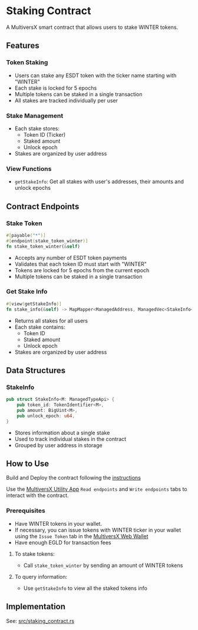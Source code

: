 # Staking Contract

A MultiversX smart contract that allows users to stake WINTER tokens.

## Features

### Token Staking

- Users can stake any ESDT token with the ticker name starting with "WINTER"
- Each stake is locked for 5 epochs
- Multiple tokens can be staked in a single transaction
- All stakes are tracked individually per user

### Stake Management

- Each stake stores:
  - Token ID (Ticker)
  - Staked amount
  - Unlock epoch
- Stakes are organized by user address

### View Functions

- `getStakeInfo`: Get all stakes with user's addresses, their amounts and unlock epochs

## Contract Endpoints

### Stake Token

```rust
#[payable("*")]
#[endpoint(stake_token_winter)]
fn stake_token_winter(&self)
```

- Accepts any number of ESDT token payments
- Validates that each token ID must start with "WINTER"
- Tokens are locked for 5 epochs from the current epoch
- Multiple tokens can be staked in a single transaction

### Get Stake Info

```rust
#[view(getStakeInfo)]
fn stake_info(&self) -> MapMapper<ManagedAddress, ManagedVec<StakeInfo<Self::Api>>>
```

- Returns all stakes for all users
- Each stake contains:
  - Token ID
  - Staked amount
  - Unlock epoch
- Stakes are organized by user address

## Data Structures

### StakeInfo

```rust
pub struct StakeInfo<M: ManagedTypeApi> {
    pub token_id: TokenIdentifier<M>,
    pub amount: BigUint<M>,
    pub unlock_epoch: u64,
}
```

- Stores information about a single stake
- Used to track individual stakes in the contract
- Grouped by user address in storage

## How to Use

Build and Deploy the contract following the [instructions](../README.md#building-the-contracts)

Use the [MultiversX Utility App](https://utils.multiversx.com/) `Read endpoints` and `Write endpoints` tabs to interact with the contract.

### Prerequisites

- Have WINTER tokens in your wallet.
- If necessary, you can issue tokens with WINTER ticker in your wallet using the `Issue Token` tab in the [MultiversX Web Wallet](https://devnet-wallet.multiversx.com/issue-token)
- Have enough EGLD for transaction fees

1. To stake tokens:
   - Call `stake_token_winter` by sending an amount of WINTER tokens

2. To query information:
   - Use `getStakeInfo` to view all the staked tokens info

## Implementation

See: [src/staking_contract.rs](src/staking_contract.rs)

